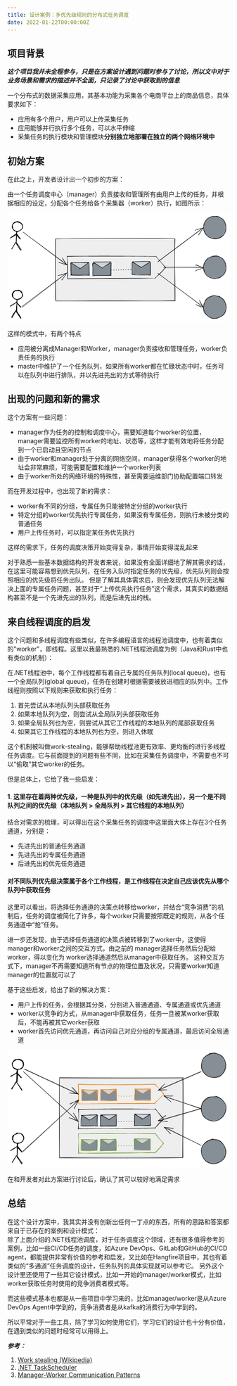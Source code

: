 ```yaml
---
title: 设计案例：多优先级规则的分布式任务调度
date: 2022-01-22T00:00:00Z
---
```



## 项目背景

***这个项目我并未全程参与，只是在方案设计遇到问题时参与了讨论，所以文中对于业务场景和需求的描述并不全面，只记录了讨论中获取到的信息***

一个分布式的数据采集应用，其基本功能为采集各个电商平台上的商品信息，具体要求如下：
* 应用有多个用户，用户可以上传采集任务
* 应用能够并行执行多个任务，可以水平伸缩
* 采集任务的执行模块和管理模块**分别独立地部署在独立的两个网络环境中**

## 初始方案

  
在此之上，开发者设计出一个初步的方案：

由一个任务调度中心（manager）负责接收和管理所有由用户上传的任务，并根据相应的设定，分配各个任务给各个采集器（worker）执行，如图所示：

![](/design-job-scheduler/1.png)

这样的模式中，有两个特点
* 应用被分离成Manager和Worker，manager负责接收和管理任务，worker负责任务的执行
* master中维护了一个任务队列，如果所有worker都在忙碌状态中时，任务可以在队列中进行排队，并以先进先出的方式等待执行


## 出现的问题和新的需求

这个方案有一些问题：
* manager作为任务的控制和调度中心，需要知道每个worker的位置，manager需要监控所有worker的地址、状态等，这样才能有效地将任务分配到一个已启动且空闲的节点
* 由于worker和manager处于分离的网络空间，manager获得各个worker的地址会非常麻烦，可能需要配置和维护一个worker列表
* 由于worker所处的网络环境的特殊性，甚至需要运维部门协助配置端口转发

而在开发过程中，也出现了新的需求：
* worker有不同的分组，专属任务只能被特定分组的worker执行
* 特定分组的worker优先执行专属任务，如果没有专属任务，则执行未被分类的普通任务
* 用户上传任务时，可以指定某任务优先执行

这样的需求下，任务的调度决策开始变得复杂，事情开始变得混乱起来


对于熟悉一些基本数据结构的开发者来说，如果没有全面详细地了解其需求的话，在这里可能容易想到优先队列，在任务入队时指定任务的优先级，优先队列则会按照相应的优先级将任务出队。
但是了解其具体需求后，则会发现优先队列无法解决上面的专属任务问题，甚至对于“上传优先执行任务”这个需求，其真实的数据结构甚至不是一个先进先出的队列，而是后进先出的栈。



## 来自线程调度的启发

这个问题和多线程调度有些类似，在许多编程语言的线程池调度中，也有着类似的"worker"，即线程。这里以我最熟悉的.NET线程池调度为例（Java和Rust中也有类似的机制）： 

在.NET线程池中，每个工作线程都有着自己专属的任务队列(local queue)，也有一个全局队列(global queue)，任务在创建时根据需要被放进相应的队列中。工作线程则按照以下规则来获取和执行任务：
1. 首先尝试从本地队列头部获取任务
2. 如果本地队列为空，则尝试从全局队列头部获取任务
3. 如果全局队列也为空，则尝试从其它工作线程的本地队列的尾部获取任务
4. 如果其它工作线程的本地队列也为空，则进入休眠

这个机制被叫做work-stealing，能够帮助线程池更有效率、更均衡的进行多线程任务调度。它与前面提到的问题有些不同，比如在采集任务调度中，不需要也不可以“偷取”其它worker的任务。

但是总体上，它给了我一些启发：

#### 1. 这里存在着两种优先级，一种是队列中的优先级（如先进先出），另一个是不同队列之间的优先级（本地队列 > 全局队列 > 其它线程的本地队列）

结合对需求的梳理，可以得出在这个采集任务的调度中这里面大体上存在3个任务通道，分别是：
* 先进先出的普通任务通道
* 先进先出的专属任务通道
* 后进先出的优先任务通道

#### 对不同队列优先级决策属于各个工作线程，是工作线程在决定自己应该优先从哪个队列中获取任务

这里可以看出，将选择任务通道的决策点转移给worker，并结合“竞争消费”的机制后，任务的调度被简化了许多，每个worker只需要按照既定的规则，从各个任务通道中“抢”任务。

进一步还发现，由于选择任务通道的决策点被转移到了worker中，这使得manager和worker之间的交互方式，由之前的 manager选择任务然后分配给worker，得以变化为 worker选择通道然后从manager中获取任务。
这种交互方式下，manager不再需要知道所有节点的物理位置及状况，只需要worker知道manager的位置就可以了


基于这些启发，给出了新的解决方案：

* 用户上传的任务，会根据其分类，分别进入普通通道、专属通道或优先通道
* worker以竞争的方式，从manager中获取任务，任务一旦被某worker获取后，不能再被其它worker获取
* worker首先访问优先通道，再访问自己对应分组的专属通道，最后访问全局通道

![](/design-job-scheduler/2.png)

在和开发者对此方案进行讨论后，确认了其可以较好地满足需求


## 总结

在这个设计方案中，我其实并没有创新出任何一丁点的东西，所有的思路和答案都来自于已存在的案例和设计模式：  
除了上面介绍的.NET线程池调度，对于任务调度这个领域，还有很多值得参考的案例，比如一些CI/CD任务的调度，如Azure DevOps、GitLab和GitHub的CI/CD agent，都能提供非常有价值的参考和启发，又比如在Hangfire项目中，其也有着类似的“多通道”任务调度的设计，任务队列的具体实现就可以参考它。
另外这个设计里还使用了一些其它设计模式，比如一开始的manager/worker模式，比如worker获取任务时使用的竞争消费者模式等。

而这些模式基本也都是从一些项目中学习来的，比如manager/worker是从Azure DevOps Agent中学到的，竞争消费者是从kafka的消费行为中学到的。

所以平常对于一些工具，除了学习如何使用它们，学习它们的设计也十分有价值，在遇到类似的问题时经常可以用得上。


***参考：***
1. [Work stealing (Wikipedia)](https://en.wikipedia.org/wiki/Work_stealing)
2. [.NET TaskScheduler](https://docs.microsoft.com/en-us/dotnet/api/system.threading.tasks.taskscheduler?view=net-6.0#the-default-task-scheduler-and-the-thread-pool)
3. [Manager-Worker Communication Patterns](https://levelup.gitconnected.com/manager-worker-communication-patterns-c3580b9db5db)

